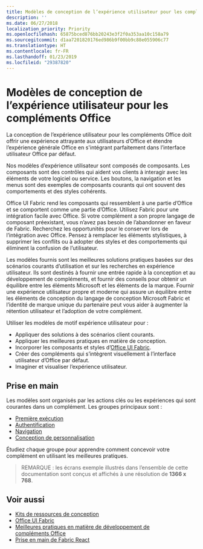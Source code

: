 ```yaml
---
title: Modèles de conception de l’expérience utilisateur pour les compléments Office
description: ''
ms.date: 06/27/2018
localization_priority: Priority
ms.openlocfilehash: 65875bced876bb20243e3f2f0a353aa10c158a79
ms.sourcegitcommit: d1aa7201820176ed986b9f00bb9c88e055906c77
ms.translationtype: HT
ms.contentlocale: fr-FR
ms.lasthandoff: 01/23/2019
ms.locfileid: "29387820"
---
```

# <a name="ux-design-patterns-for-office-add-ins"></a>Modèles de conception de l’expérience utilisateur pour les compléments Office

La conception de l’expérience utilisateur pour les compléments Office doit offrir une expérience attrayante aux utilisateurs d’Office et étendre l’expérience générale Office en s'intégrant parfaitement dans l’interface utilisateur Office par défaut.  

Nos modèles d’expérience utilisateur sont composés de composants. Les composants sont des contrôles qui aident vos clients à interagir avec les éléments de votre logiciel ou service. Les boutons, la navigation et les menus sont des exemples de composants courants qui ont souvent des comportements et des styles cohérents.

Office UI Fabric rend les composants qui ressemblent à une partie d’Office et se comportent comme une partie d’Office. Utilisez Fabric pour une intégration facile avec Office. Si votre complément a son propre langage de composant préexistant, vous n’avez pas besoin de l’abandonner en faveur de Fabric. Recherchez les opportunités pour le conserver lors de l’intégration avec Office. Pensez à remplacer les éléments stylistiques, à supprimer les conflits ou à adopter des styles et des comportements qui éliminent la confusion de l’utilisateur.

Les modèles fournis sont les meilleures solutions pratiques basées sur des scénarios courants d’utilisation et sur les recherches en expérience utilisateur. Ils sont destinés à fournir une entrée rapide à la conception et au développement de compléments, et fournir des conseils pour obtenir un équilibre entre les éléments Microsoft et les éléments de la marque. Fournir une expérience utilisateur propre et moderne qui assure un équilibre entre les éléments de conception du langage de conception Microsoft Fabric et l’identité de marque unique du partenaire peut vous aider à augmenter la rétention utilisateur et l’adoption de votre complément.

Utiliser les modèles de motif expérience utilisateur pour :

* Appliquer des solutions à des scénarios client courants.
* Appliquer les meilleures pratiques en matière de conception.
* Incorporer les composants et styles d’[Office UI Fabric](https://developer.microsoft.com/fabric#/get-started).
* Créer des compléments qui s’intègrent visuellement à l’interface utilisateur d’Office par défaut.
* Imaginer et visualiser l’expérience utilisateur.


## <a name="getting-started"></a>Prise en main

Les modèles sont organisés par les actions clés ou les expériences qui sont courantes dans un complément. Les groupes principaux sont :

* [Première exécution](../design/first-run-experience-patterns.md)
* [Authentification](../design/authentication-patterns.md)
* [Navigation](../design/navigation-patterns.md)
* [Conception de personnalisation](../design/branding-patterns.md)

Étudiez chaque groupe pour apprendre comment concevoir votre complément en utilisant les meilleures pratiques.



>REMARQUE : les écrans exemple illustrés dans l’ensemble de cette documentation sont conçus et affichés à une résolution de **1366 x 768**.




## <a name="see-also"></a>Voir aussi
* [Kits de ressources de conception](design-toolkits.md)
* [Office UI Fabric](https://developer.microsoft.com/fabric)
* [Meilleures pratiques en matière de développement de compléments Office](https://docs.microsoft.com/office/dev/add-ins/concepts/add-in-development-best-practices)
* [Prise en main de Fabric React](https://docs.microsoft.com/office/dev/add-ins/design/using-office-ui-fabric-react)
